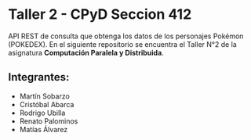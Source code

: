 # Taller 2 - CPyD Seccion 412
API REST de consulta que obtenga los datos de los personajes Pokémon (POKEDEX).
En el siguiente repositorio se encuentra el Taller N°2 de la asignatura **Computación Paralela y Distribuida**.

## Integrantes:
* Martín Sobarzo
* Cristóbal Abarca
* Rodrigo Ubilla
* Renato Palominos
* Matías Álvarez
